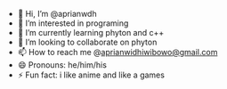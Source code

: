 - 👋 Hi, I’m @aprianwdh
- 👀 I’m interested in programing
- 🌱 I’m currently learning phyton and c++
- 💞️ I’m looking to collaborate on phyton
- 📫 How to reach me @aprianwidhiwibowo@gmail.com
- 😄 Pronouns: he/him/his
- ⚡ Fun fact: i like  anime and like a games

<!---
aprianwdh/aprianwdh is a ✨ special ✨ repository because its `README.md` (this file) appears on your GitHub profile.
You can click the Preview link to take a look at your changes.
--->
